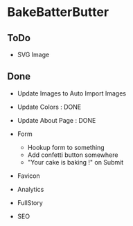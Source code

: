 # BakeBatterButter

## ToDo
- SVG Image

## Done 
- Update Images to Auto Import Images 
- Update Colors : DONE
- Update About Page : DONE
- Form
  - Hookup form to something
  - Add confetti button somewhere
  - "Your cake is baking !" on Submit
- Favicon
- Analytics
- FullStory

- SEO
